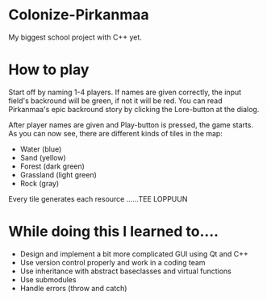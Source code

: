 # Colonize-Pirkanmaa
My biggest school project with C++ yet.

# How to play
Start off by naming 1-4 players. If names are given correctly, the input field's backround will be green, if not it will be red. You can read Pirkanmaa's epic backround story by clicking the Lore-button at the dialog. 

After player names are given and Play-button is pressed, the game starts. As you can now see, there are different kinds of tiles in the map:

 - Water (blue)
 - Sand (yellow)
 - Forest (dark green) 
 - Grassland (light green)
 - Rock (gray)
 
 Every tile generates each resource ......TEE LOPPUUN 

# While doing this I learned to....
 - Design and implement a bit more complicated GUI using Qt and C++ 
 - Use version control properly and work in a coding team
 - Use inheritance with abstract baseclasses and virtual functions
 - Use submodules
 - Handle errors (throw and catch)
